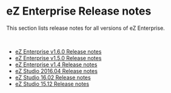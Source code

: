 #  eZ Enterprise Release notes

This section lists release notes for all versions of eZ Enterprise.

 

-   [eZ Enterprise v1.6.0 Release notes](eZ-Enterprise-v1.6.0-Release-notes_32867577.html)
-   [eZ Enterprise v1.5.0 Release notes](eZ-Enterprise-v1.5.0-Release-notes_32114946.html)
-   [eZ Enterprise v1.4 Release notes](eZ-Enterprise-v1.4-Release-notes_32113415.html)
-   [eZ Studio 2016.04 Release notes](eZ-Studio-2016.04-Release-notes_31431648.html)
-   [eZ Studio 16.02 Release notes](eZ-Studio-16.02-Release-notes_31430131.html)
-   [eZ Studio 15.12 Release notes](eZ-Studio-15.12-Release-notes_31430118.html)

 
